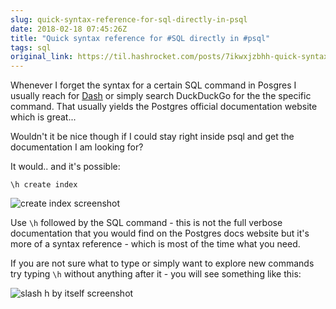 ```yaml
---
slug: quick-syntax-reference-for-sql-directly-in-psql
date: 2018-02-18 07:45:26Z
title: "Quick syntax reference for #SQL directly in #psql"
tags: sql
original_link: https://til.hashrocket.com/posts/7ikwxjzbhh-quick-syntax-reference-for-sql-directly-in-psql
---
```



Whenever I forget the syntax for a certain SQL command in Posgres I usually reach for [Dash](https://kapeli.com/dash) or simply search DuckDuckGo for the the specific command. That usually yields the Postgres official documentation website which is great...

Wouldn't it be nice though if I could stay right inside psql and get the documentation I am looking for?

It would.. and it's possible:

```
\h create index
```

![create index screenshot](https://i.imgur.com/Nm0lY3u.png)

Use `\h` followed by the SQL command - this is not the full verbose documentation that you would find on the Postgres docs website but it's more of a syntax reference - which is most of the time what you need.


If you are not sure what to type or simply want to explore new commands try typing `\h` without anything after it - you will see something like this:

![slash h by itself screenshot](https://i.imgur.com/PRIgAm5.png)
